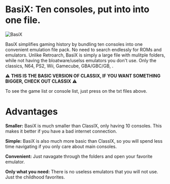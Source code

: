 # BasiX: Ten consoles, put into into one file.
![BasiX](https://github.com/goooofie/BasiX/assets/120129825/b17551e1-9d7d-4f67-b511-d0facb28bd1b)

BasiX simplifies gaming history by bundling ten consoles into one convenient emulation file pack. No need to search endlessly for ROMs and emulators. Unlike Retroarch, BasiX is simply a large file with mulitple folders, while not having the bloatware/uselss emulators you don't use. Only the classics, N64, PS2, Wii, Gamecube, GBA/GBC/GB, .

⚠️ **THIS IS THE BASIC VERSION OF CLASSIX, IF YOU WANT SOMETHING BIGGER, CHECK OUT CLASSIX** ⚠️

To see the game list or console list, just press on the txt files above.

# Advantages

**Smaller:** BasiX is much smaller than ClassIX, only having 10 consoles. This makes it better if you have a bad internet connection.

**Simple:** BasiX is also much more basic than ClassIX, so you will spend less time navigating if you only care about main consoles.

**Convenient:** Just navagate through the folders and open your favorite emulator.

**Only what you need:** There is no useless emulators that you will not use. Just the childhood favorites.
